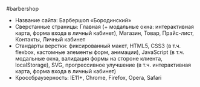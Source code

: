 #barbershop
- Название сайта: Барбершоп «Бородинский»
- Сверстанные страницы: Главная (+ модальные окна: интерактивная карта, форма входа в личный кабинет), Магазин, Товар, Прайс-лист, Контакты, Личный кабинет
- Стандарты верстки: фиксированный макет, HTML5, CSS3 (в т.ч. flexbox, кастомные элементы форм, анимации), JavaScript (в т.ч. модальные окна, валидация формы на стороне клиента, localStorage), SVG, прогрессивное улучшение (в т.ч. интерактивная карта, форма входа в личный кабинет)
- Кроссбраузерность: IE11+, Chrome, Firefox, Opera, Safari